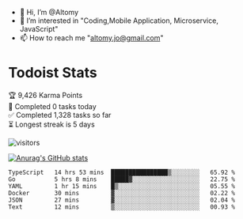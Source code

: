 - 👋 Hi, I’m @Altomy
- 👀 I’m interested in "Coding,Mobile Application, Microservice, JavaScript"
- 📫 How to reach me "altomy.jo@gmail.com"

# Todoist Stats

<!-- TODO-IST:START -->
🏆  9,426 Karma Points           
🌸  Completed 0 tasks today           
✅  Completed 1,328 tasks so far           
⏳  Longest streak is 5 days
<!-- TODO-IST:END -->



![visitors](https://visitor-badge.glitch.me/badge?page_id=Altomy&left_color=green&right_color=red)

[![Anurag's GitHub stats](https://github-readme-stats.vercel.app/api?username=Altomy&count_private=true)](https://github.com/anuraghazra/github-readme-stats)



<!--START_SECTION:waka-->

```text
TypeScript   14 hrs 53 mins  ████████████████▒░░░░░░░░   65.92 %
Go           5 hrs 8 mins    █████▓░░░░░░░░░░░░░░░░░░░   22.75 %
YAML         1 hr 15 mins    █▒░░░░░░░░░░░░░░░░░░░░░░░   05.55 %
Docker       30 mins         ▓░░░░░░░░░░░░░░░░░░░░░░░░   02.22 %
JSON         27 mins         ▓░░░░░░░░░░░░░░░░░░░░░░░░   02.04 %
Text         12 mins         ▒░░░░░░░░░░░░░░░░░░░░░░░░   00.93 %
```

<!--END_SECTION:waka-->
